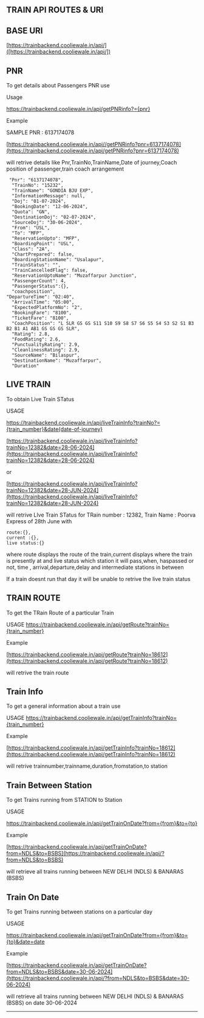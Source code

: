 
## TRAIN API ROUTES & URI 


## BASE URI 

[https://trainbackend.cooliewale.in/api/]([https://trainbackend.cooliewale.in/api/])

## PNR

To get details about Passengers PNR use 

Usage 

https://trainbackend.cooliewale.in/api/getPNRinfo?={pnr} 

Example 

SAMPLE PNR : 6137174078

[https://trainbackend.cooliewale.in/api//getPNRinfo?pnr=6137174078](https://trainbackend.cooliewale.in/api/getPNRinfo?pnr=6137174078)


will retrive details like Pnr,TrainNo,TrainName,Date of journey,Coach position of passenger,train coach arrangement

```
 "Pnr": "6137174078",
  "TrainNo": "15232",
  "TrainName": "GONDIA BJU EXP",
  "InformationMessage": null,
  "Doj": "01-07-2024",
  "BookingDate": "12-06-2024",
  "Quota": "GN",
  "DestinationDoj": "02-07-2024",
  "SourceDoj": "30-06-2024",
  "From": "USL",
  "To": "MFP",
  "ReservationUpto": "MFP",
  "BoardingPoint": "USL",
  "Class": "2A",
  "ChartPrepared": false,
  "BoardingStationName": "Usalapur",
  "TrainStatus": "",
  "TrainCancelledFlag": false,
  "ReservationUptoName": "Muzaffarpur Junction",
  "PassengerCount": 4,
  "PassengerStatus":{},
  "coachposition",
"DepartureTime": "02:40",
  "ArrivalTime": "05:00",
  "ExpectedPlatformNo": "2",
  "BookingFare": "8100",
  "TicketFare": "8100",
  "CoachPosition": "L SLR GS GS S11 S10 S9 S8 S7 S6 S5 S4 S3 S2 S1 B3 B2 B1 A1 AB1 GS GS GS SLR",
  "Rating": 2.8,
  "FoodRating": 2.6,
  "PunctualityRating": 2.9,
  "CleanlinessRating": 2.9,
  "SourceName": "Bilaspur",
  "DestinationName": "Muzaffarpur",
  "Duration"

```


## LIVE TRAIN 

To obtain Live Train  STatus 

USAGE 

https://trainbackend.cooliewale.in/api/liveTrainInfo?trainNo?={train_number}&date{date-of-journey}

[https://trainbackend.cooliewale.in/api/liveTrainInfo?trainNo=12382&date=28-06-2024](https://trainbackend.cooliewale.in/api/liveTrainInfo?trainNo=12382&date=28-06-2024)

or

[https://trainbackend.cooliewale.in/api/liveTrainInfo?trainNo=12382&date=28-JUN-2024](https://trainbackend.cooliewale.in/api/liveTrainInfo?trainNo=12382&date=28-JUN-2024)

will retrive LIve Train STatus for TRain number : 12382, Train Name : Poorva Express   of 28th June with 

```
route:{},
current :{},
live status:{}

```
where route displays the route of the train,current  displays where the train is presently at and live status which station  it will pass,when, haspassed or not, time , arrival,departure,delay and intermediate stations in between   



If a train doesnt run that day it will be unable to retrive the live train status 



## TRAIN ROUTE 

To get the TRain Route of a particular Train 

USAGE 
https://trainbackend.cooliewale.in/api/getRoute?trainNo={train_number}

Example 

[https://trainbackend.cooliewale.in/api/getRoute?trainNo=18612](https://trainbackend.cooliewale.in/api/getRoute?trainNo=18612)

will retrive the train route 


## Train Info 

To get a general information about a train use 

USAGE 
https://trainbackend.cooliewale.in/api/getTrainInfo?trainNo={train_number}

Example 

[https://trainbackend.cooliewale.in/api/getTrainInfo?trainNo=18612](https://trainbackend.cooliewale.in/api/getTrainInfo?trainNo=18612)

will retrive trainnumber,trainname,duration,fromstation,to station




## Train Between Station 

To get Trains running from STATION to Station 

USAGE 

https://trainbackend.cooliewale.in/api/getTrainOnDate?from={from}&to={to}


Example 

[https://trainbackend.cooliewale.in/api/getTrainOnDate?from=NDLS&to=BSBS](https://trainbackend.cooliewale.in/api/?from=NDLS&to=BSBS)

will retrieve all trains  running between NEW DELHI (NDLS) & BANARAS (BSBS)


## Train On Date 

To get Trains running between stations on a particular day 


USAGE 

https://trainbackend.cooliewale.in/api/getTrainOnDate?from={from}&to={to}&date=date


Example 

[https://trainbackend.cooliewale.in/api/getTrainOnDate?from=NDLS&to=BSBS&date=30-06-2024](https://trainbackend.cooliewale.in/api/?from=NDLS&to=BSBS&date=30-06-2024)

will retrieve all trains  running between NEW DELHI (NDLS) & BANARAS (BSBS) on date 30-06-2024










****
